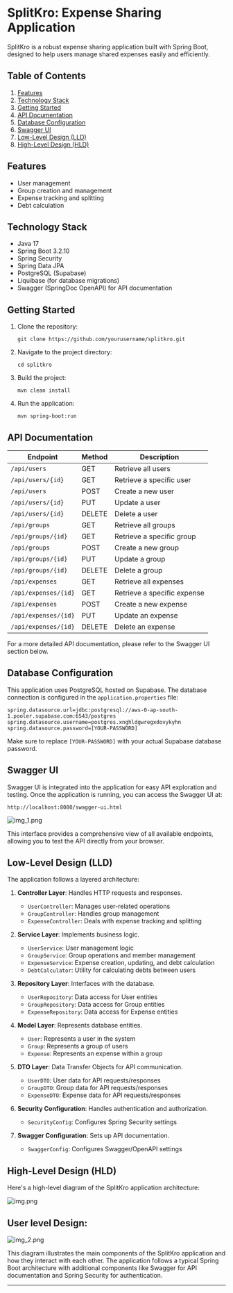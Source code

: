 # SplitKro: Expense Sharing Application

SplitKro is a robust expense sharing application built with Spring Boot, designed to help users manage shared expenses easily and efficiently.

## Table of Contents
1. [Features](#features)
2. [Technology Stack](#technology-stack)
3. [Getting Started](#getting-started)
4. [API Documentation](#api-documentation)
5. [Database Configuration](#database-configuration)
6. [Swagger UI](#swagger-ui)
7. [Low-Level Design (LLD)](#low-level-design-lld)
8. [High-Level Design (HLD)](#high-level-design-hld)

## Features
- User management
- Group creation and management
- Expense tracking and splitting
- Debt calculation

## Technology Stack
- Java 17
- Spring Boot 3.2.10
- Spring Security
- Spring Data JPA
- PostgreSQL (Supabase)
- Liquibase (for database migrations)
- Swagger (SpringDoc OpenAPI) for API documentation

## Getting Started
1. Clone the repository:
   ```
   git clone https://github.com/yourusername/splitkro.git
   ```
2. Navigate to the project directory:
   ```
   cd splitkro
   ```
3. Build the project:
   ```
   mvn clean install
   ```
4. Run the application:
   ```
   mvn spring-boot:run
   ```

## API Documentation

| Endpoint | Method | Description |
|----------|--------|-------------|
| `/api/users` | GET | Retrieve all users |
| `/api/users/{id}` | GET | Retrieve a specific user |
| `/api/users` | POST | Create a new user |
| `/api/users/{id}` | PUT | Update a user |
| `/api/users/{id}` | DELETE | Delete a user |
| `/api/groups` | GET | Retrieve all groups |
| `/api/groups/{id}` | GET | Retrieve a specific group |
| `/api/groups` | POST | Create a new group |
| `/api/groups/{id}` | PUT | Update a group |
| `/api/groups/{id}` | DELETE | Delete a group |
| `/api/expenses` | GET | Retrieve all expenses |
| `/api/expenses/{id}` | GET | Retrieve a specific expense |
| `/api/expenses` | POST | Create a new expense |
| `/api/expenses/{id}` | PUT | Update an expense |
| `/api/expenses/{id}` | DELETE | Delete an expense |

For a more detailed API documentation, please refer to the Swagger UI section below.

## Database Configuration

This application uses PostgreSQL hosted on Supabase. The database connection is configured in the `application.properties` file:

```properties
spring.datasource.url=jdbc:postgresql://aws-0-ap-south-1.pooler.supabase.com:6543/postgres
spring.datasource.username=postgres.xnghldgwregxdovykyhn
spring.datasource.password=[YOUR-PASSWORD]
```

Make sure to replace `[YOUR-PASSWORD]` with your actual Supabase database password.

## Swagger UI

Swagger UI is integrated into the application for easy API exploration and testing. Once the application is running, you can access the Swagger UI at:

```
http://localhost:8080/swagger-ui.html
```

![img_1.png](img_1.png)

This interface provides a comprehensive view of all available endpoints, allowing you to test the API directly from your browser.

## Low-Level Design (LLD)

The application follows a layered architecture:

1. **Controller Layer**: Handles HTTP requests and responses.
    - `UserController`: Manages user-related operations
    - `GroupController`: Handles group management
    - `ExpenseController`: Deals with expense tracking and splitting

2. **Service Layer**: Implements business logic.
    - `UserService`: User management logic
    - `GroupService`: Group operations and member management
    - `ExpenseService`: Expense creation, updating, and debt calculation
    - `DebtCalculator`: Utility for calculating debts between users

3. **Repository Layer**: Interfaces with the database.
    - `UserRepository`: Data access for User entities
    - `GroupRepository`: Data access for Group entities
    - `ExpenseRepository`: Data access for Expense entities

4. **Model Layer**: Represents database entities.
    - `User`: Represents a user in the system
    - `Group`: Represents a group of users
    - `Expense`: Represents an expense within a group

5. **DTO Layer**: Data Transfer Objects for API communication.
    - `UserDTO`: User data for API requests/responses
    - `GroupDTO`: Group data for API requests/responses
    - `ExpenseDTO`: Expense data for API requests/responses

6. **Security Configuration**: Handles authentication and authorization.
    - `SecurityConfig`: Configures Spring Security settings

7. **Swagger Configuration**: Sets up API documentation.
    - `SwaggerConfig`: Configures Swagger/OpenAPI settings

## High-Level Design (HLD)

Here's a high-level diagram of the SplitKro application architecture:

![img.png](img.png)

## User level Design:

![img_2.png](img_2.png)

This diagram illustrates the main components of the SplitKro application and how they interact with each other. The application follows a typical Spring Boot architecture with additional components like Swagger for API documentation and Spring Security for authentication.

---

